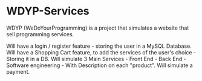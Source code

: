 # WDYP-Services
WDYP (WeDoYourProgramming) is a project that simulates a website that sell programming services.

Will have a login / register feature - storing the user in a MySQL Database.
Will have a Shopping Cart feature, to add the services of the user's choice - Storing it in a DB.
Will simulate 3 Main Services - Front End - Back End - Software engineering - With Description on each "product".
Will simulate a payment.
